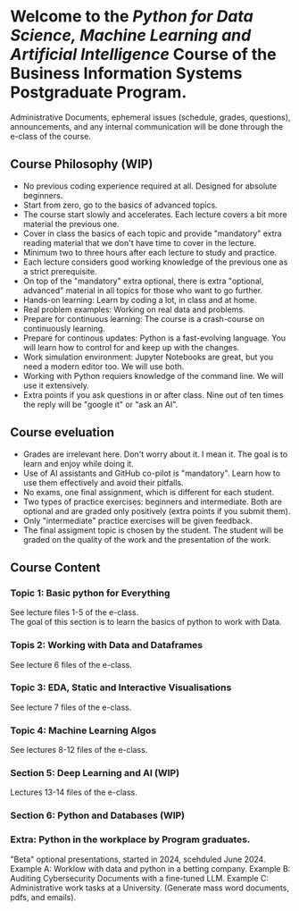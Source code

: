 # Welcome to the *Python for Data Science, Machine Learning and Artificial Intelligence* Course of the Business Information Systems Postgraduate Program.
Administrative Documents, ephemeral issues (schedule, grades, questions), announcements, and any internal communication will be done through the e-class of the course.

## Course Philosophy (WIP)
* No previous coding experience required at all. Designed for absolute beginners.
* Start from zero, go to the basics of advanced topics.  
* The course start slowly and accelerates. Each lecture covers a bit more material the previous one.
* Cover in class the basics of each topic and provide "mandatory" extra reading material that we don't have time to cover in the lecture.
* Minimum two to three hours after each lecture to study and practice.  
* Each lecture considers good working knowledge of the previous one as a strict prerequisite.
* On top of the "mandatory" extra optional, there is extra "optional, advanced" material in all topics for those who want to go further.
* Hands-on learning: Learn by coding a lot, in class and at home.
* Real problem examples: Working on real data and problems.
* Prepare for continuous learning: The course is a crash-course on continuously learning.
* Prepare for continous updates: Python is a fast-evolving language. You will learn how to control for and keep up with the changes.
* Work simulation environment: Jupyter Notebooks are great, but you need a modern editor too. We will use both.
* Working with Python requiers knowledge of the command line. We will use it extensively.
* Extra points if you ask questions in or after class. Nine out of ten times the reply will be "google it" or "ask an AI". 

## Course eveluation
* Grades are irrelevant here. Don't worry about it. I mean it. The goal is to learn and enjoy while doing it.
* Use of AI assistants and GitHub co-pilot is "mandatory". Learn how to use them effectively and avoid their pitfalls.
* No exams, one final assignment, which is different for each student.
* Two types of practice exercises: beginners and intermediate. Both are optional and are graded only positively (extra points if you submit them).
* Only "intermediate" practice exercises will be given feedback.
* The final assigment topic is chosen by the student. The student will be graded on the quality of the work and the presentation of the work.  

## Course Content
### Topic 1: Basic python for Everything
See lecture files 1-5 of the e-class.  
The goal of this section is to learn the basics of python to work with Data.

### Topis 2: Working with Data and Dataframes
See lecture 6 files of the e-class.

### Topic 3: EDA, Static and Interactive Visualisations
See lecture 7 files of the e-class.  

### Topic 4: Machine Learning Algos
See lectures 8-12 files of the e-class.

### Section 5: Deep Learning and AI (WIP)
Lectures 13-14 files of the e-class.

### Section 6: Python and Databases (WIP)

### Extra: Python in the workplace by Program graduates.
"Beta" optional presentations, started in 2024, scehduled June 2024.
Example A: Worklow with data and python in a betting company.
Example B: Auditing Cybersecurity Documents with a fine-tuned LLM.
Example C: Administrative work tasks at a University. (Generate mass word documents, pdfs, and emails).
